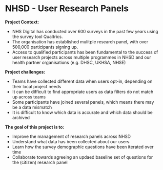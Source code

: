 # NHSD - User Research Panels

**Project Context:**
- NHS Digital has conducted over 600 surveys in the past few years using the survey tool Qualtrics.
- The organisation has established mulitple research panel, with over 500,000 participants signing up.
- Access to qualified participants has been fundamental to the success of user research projects across multiple programmes in NHSD and our health partner organisations (e.g. DHSC, UKHSA, NHSE)


**Project challenges:**
- Teams have collected different data when users opt-in, depending on their local project needs
- It can be difficult to find appropriate users as data filters do not match up across teams
- Some participants have joined several panels, which means there may be a data mismatch
- It is difficult to know which data is accurate and which data should be archived

**The goal of this project is to:**
- Improve the management of research panels across NHSD
- Understand what data has been collected about our users
- Learn how the survey demographic questions have been iterated over time
- Collaborate towards agreeing an updaed baseline set of questions for the (citizen) research panel 
